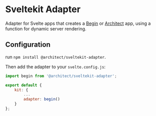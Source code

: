 # Sveltekit Adapter

Adapter for Svelte apps that creates a [Begin](https://begin.com/) or [Architect](https://arc.codes) app, using a function for dynamic server rendering.

## Configuration

run `npm install @architect/sveltekit-adapter`.

Then add the adapter to your `svelte.config.js`:

```js
import begin from '@architect/sveltekit-adapter';

export default {
	kit: {
		...
		adapter: begin()
	}
};
```

